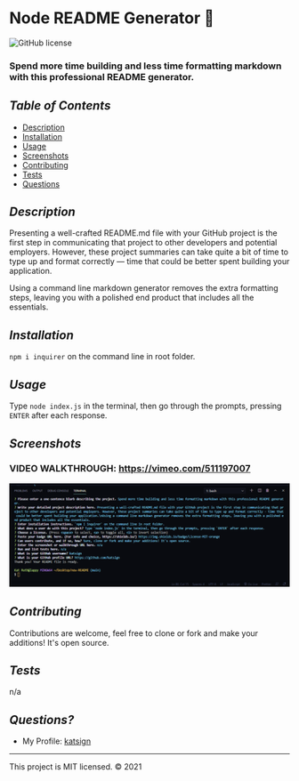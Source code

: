 # Node README Generator :speech_balloon:
![GitHub license](https://img.shields.io/badge/License-MIT-orange)

### Spend more time building and less time formatting markdown with this professional README generator.

## *Table of Contents*

- [Description](#description)
- [Installation](#installation)
- [Usage](#usage)
- [Screenshots](#screenshots)
- [Contributing](#contributing)
- [Tests](#tests)
- [Questions](#questions)

## *Description*
Presenting a well-crafted README.md file with your GitHub project is the first step in communicating that project to other developers and potential employers. However, these project summaries can take quite a bit of time to type up and format correctly — time that could be better spent building your application. 

Using a command line markdown generator removes the extra formatting steps, leaving you with a polished end product that includes all the essentials.

## *Installation*
`npm i inquirer` on the command line in root folder.

## *Usage*
Type `node index.js` in the terminal, then go through the prompts, pressing `ENTER` after each response.

## *Screenshots*
### VIDEO WALKTHROUGH: https://vimeo.com/511197007
![screenshot of terminal](./assets/screenshot1.png)

## *Contributing*
Contributions are welcome, feel free to clone or fork and make your additions! It's open source.

## *Tests*
n/a

## *Questions?*
- My Profile: [katsign](https://github.com/katsign)

---
This project is MIT licensed. &copy; 2021